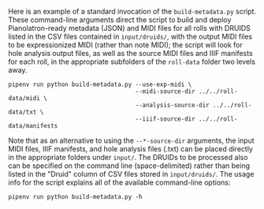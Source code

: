 Here is an example of a standard invocation of the `build-metadata.py` script.
These command-line arguments direct the script to build and deploy
Pianolatron-ready metadata (JSON) and MIDI files for all rolls with DRUIDS
listed in the CSV files contained in `input/druids/`, with the output MIDI
files to be expressionized MIDI (rather than note MIDI); the script will look
for hole analysis output files, as well as the source MIDI files and IIIF
manifests for each roll, in the appropriate subfolders of the `roll-data`
folder two levels away.

```
pipenv run python build-metadata.py --use-exp-midi \
                                    --midi-source-dir ../../roll-data/midi \
                                    --analysis-source-dir ../../roll-data/txt \
                                    --iiif-source-dir ../../roll-data/manifests
```

Note that as an alternative to using the `--*-source-dir` arguments, the input
MIDI files, IIIF manifests, and hole analysis files (.txt) can be placed
directly in the appropriate folders under `input/`. The DRUIDs to be processed
also can be specified on the command line (space-delimited) rather than being
listed in the "Druid" column of CSV files stored in `input/druids/`. The usage
info for the script explains all of the available command-line options:

`pipenv run python build-metadata.py -h`
